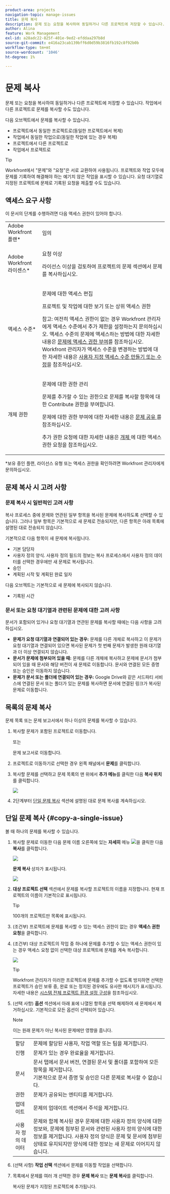 ```yaml
---
product-area: projects
navigation-topic: manage-issues
title: 문제 복사
description: 문제 또는 요청을 복사하여 동일하거나 다른 프로젝트에 저장할 수 있습니다. 작업에서 다른 프로젝트로 문제를 복사할 수도 있습니다.
author: Alina
feature: Work Management
exl-id: a28adc22-825f-401e-9ed2-efddaa297b8d
source-git-commit: e416a23cab139bff6d0d59b3816fb192c8f92b0b
workflow-type: tm+mt
source-wordcount: '1046'
ht-degree: 1%

---
```


# 문제 복사

문제 또는 요청을 복사하여 동일하거나 다른 프로젝트에 저장할 수 있습니다. 작업에서 다른 프로젝트로 문제를 복사할 수도 있습니다.

다음 오브젝트에서 문제를 복사할 수 있습니다.

* 프로젝트에서 동일한 프로젝트로(동일한 프로젝트에서 복제)
* 작업에서 동일한 작업으로(동일한 작업에 있는 경우 복제)
* 프로젝트에서 다른 프로젝트로
* 작업에서 프로젝트로

>[!TIP]
>
>Workfront에서 &quot;문제&quot;와 &quot;요청&quot;은 서로 교환하여 사용됩니다. 프로젝트와 작업 모두에 문제를 기록하여 해결해야 하는 예기치 않은 작업을 표시할 수 있습니다. 요청 대기열로 지정된 프로젝트에 문제로 기록된 요청을 제출할 수도 있습니다.

## 액세스 요구 사항

이 문서의 단계를 수행하려면 다음 액세스 권한이 있어야 합니다.

<table style="table-layout:auto"> 
 <col> 
 <col> 
 <tbody> 
  <tr> 
   <td role="rowheader">Adobe Workfront 플랜*</td> 
   <td> <p>임의</p> </td> 
  </tr> 
  <tr> 
   <td role="rowheader">Adobe Workfront 라이센스*</td> 
   <td> <p>요청 이상</p> <p>라이선스 이상을 검토하여 프로젝트의 문제 섹션에서 문제를 복사하십시오.</p> </td> 
  </tr> 
  <tr> 
   <td role="rowheader">액세스 수준*</td> 
   <td> <p>문제에 대한 액세스 편집</p> <p>프로젝트 및 작업에 대한 보기 또는 상위 액세스 권한</p> <p>참고: 여전히 액세스 권한이 없는 경우 Workfront 관리자에게 액세스 수준에서 추가 제한을 설정하는지 문의하십시오. 액세스 수준의 문제에 액세스하는 방법에 대한 자세한 내용은 <a href="../../../administration-and-setup/add-users/configure-and-grant-access/grant-access-issues.md" class="MCXref xref">문제에 액세스 권한 부여</a>를 참조하십시오. Workfront 관리자가 액세스 수준을 변경하는 방법에 대한 자세한 내용은 <a href="../../../administration-and-setup/add-users/configure-and-grant-access/create-modify-access-levels.md" class="MCXref xref">사용자 지정 액세스 수준 만들기 또는 수정</a>을 참조하십시오. </p> </td> 
  </tr> 
  <tr> 
   <td role="rowheader">개체 권한</td> 
   <td> <p>문제에 대한 권한 관리</p> <p>문제를 추가할 수 있는 권한으로 문제를 복사할 항목에 대한 Contribute 권한을 부여합니다.</p> <p> 문제에 대한 권한 부여에 대한 자세한 내용은 <a href="../../../workfront-basics/grant-and-request-access-to-objects/share-an-issue.md" class="MCXref xref">문제 공유 </a>를 참조하십시오.</p> <p>추가 권한 요청에 대한 자세한 내용은 <a href="../../../workfront-basics/grant-and-request-access-to-objects/request-access.md" class="MCXref xref">개체 </a>에 대한 액세스 권한 요청을 참조하십시오.</p> </td> 
  </tr> 
 </tbody> 
</table>

&#42;보유 중인 플랜, 라이선스 유형 또는 액세스 권한을 확인하려면 Workfront 관리자에게 문의하십시오.

## 문제 복사 시 고려 사항

### 문제 복사 시 일반적인 고려 사항

복사 프로세스 중에 문제와 연관된 일부 항목을 복사된 문제에 복사하도록 선택할 수 있습니다. 그러나 일부 항목은 기본적으로 새 문제로 전송되지만, 다른 항목은 아래 목록에 설명된 대로 전송되지 않습니다.

기본적으로 다음 항목이 새 문제에 복사됩니다.

* 기본 담당자
* 사용자 정의 양식. 사용자 정의 필드의 정보는 복사 프로세스에서 사용자 정의 데이터를 선택한 경우에만 새 문제로 복사됩니다.
* 승인
* 계획된 시작 및 계획된 완료 일자

다음 오브젝트는 기본적으로 새 문제에 복사되지 않습니다.

* 기록된 시간

### 문서 또는 요청 대기열과 관련된 문제에 대한 고려 사항

문서가 포함되어 있거나 요청 대기열과 연관된 문제를 복사할 때에는 다음 사항을 고려하십시오.

* **문제가 요청 대기열과 연결되어 있는 경우:** 문제를 다른 개체로 복사하고 이 문제가 요청 대기열과 연결되어 있으면 복사된 문제가 첫 번째 문제가 발생한 원래 대기열과 더 이상 연결되지 않습니다.
* **문서가 문제에 첨부되어 있을 때:** 문제를 다른 개체에 복사하고 문제에 문서가 첨부되어 있을 때 문서와 해당 버전이 새 문제로 이동합니다. 문서와 연결된 모든 증명 또는 승인은 이동하지 않습니다.
* **문제가 문서 또는 폴더에 연결되어 있는 경우:** Google Drive와 같은 서드파티 서비스에 연결된 문서 또는 폴더가 있는 문제를 복사하면 문서에 연결된 링크가 복사된 문제로 이동합니다.

## 목록의 문제 복사

문제 목록 또는 문제 보고서에서 하나 이상의 문제를 복사할 수 있습니다.

1. 복사할 문제가 포함된 프로젝트로 이동합니다.

   또는

   문제 보고서로 이동합니다.

1. 프로젝트로 이동하기로 선택한 경우 왼쪽 패널에서 **문제**&#x200B;를 클릭합니다.
1. 복사할 문제를 선택하고 문제 목록의 맨 위에서 **추가 메뉴**&#x200B;를 클릭한 다음 **복사 위치**&#x200B;를 클릭합니다.

   ![](assets/copy-issue-in-list-nwe-350x169.png)

1. 2단계부터 [단일 문제 복사](#copy-a-single-issue) 섹션에 설명된 대로 문제 복사를 계속하십시오.

   <!--
   <MadCap:conditionalText data-mc-conditions="QuicksilverOrClassic.Draft mode">
   (NOTE: ensure step number stays accurate)
   </MadCap:conditionalText>
   -->

## 단일 문제 복사 {#copy-a-single-issue}

볼 때 하나의 문제를 복사할 수 있습니다.

1. 복사할 문제로 이동한 다음 문제 이름 오른쪽에 있는 **자세히** 메뉴 ![](assets/more-icon.png)을 클릭한 다음 **복사**&#x200B;를 클릭합니다.

   ![](assets/nwe-copy-at-issue-level-highlighted-350x580.png)

   **문제 복사** 상자가 표시됩니다.

   ![](assets/copy-issue-box-nwe-350x285.png)

1. **대상 프로젝트 선택** 섹션에서 문제를 복사할 프로젝트의 이름을 지정합니다. 현재 프로젝트의 이름이 기본적으로 표시됩니다.

   >[!TIP]
   >
   >100개의 프로젝트만 목록에 표시됩니다.

1. (조건부) 프로젝트에 문제를 복사할 수 있는 액세스 권한이 없는 경우 **액세스 권한 요청**&#x200B;을 클릭합니다.
1. (조건부) 대상 프로젝트의 작업 중 하나에 문제를 추가할 수 있는 액세스 권한이 있는 경우 액세스 요청 없이 선택한 대상 프로젝트에 문제를 계속 복사합니다.

   ![](assets/copy-issue-request-access-from-project-nwe-350x125.png)

   >[!TIP]
   >
   >Workfront 관리자가 이러한 프로젝트에 문제를 추가할 수 없도록 방지하면 선택한 프로젝트가 승인 보류 중, 완료 또는 정지된 경우에도 유사한 메시지가 표시됩니다. 자세한 내용은 [시스템 전체 프로젝트 환경 설정 구성](../../../administration-and-setup/set-up-workfront/configure-system-defaults/set-project-preferences.md)을 참조하십시오.

1. (선택 사항) **옵션** 섹션에서 아래 표에 나열된 항목을 선택 해제하여 새 문제에서 제거하십시오. 기본적으로 모든 옵션이 선택되어 있습니다.

   >[!NOTE]
   >
   >이는 원래 문제가 아닌 복사된 문제에만 영향을 줍니다.

   <table style="table-layout:auto"> 
    <col> 
    <col> 
    <tbody> 
     <tr> 
      <td role="rowheader">할당</td> 
      <td>문제에 할당된 사용자, 작업 역할 또는 팀을 제거합니다.</td> 
     </tr> 
     <tr> 
      <td role="rowheader">진행</td> 
      <td>문제가 있는 경우 완료율을 제거합니다.</td> 
     </tr> 
     <tr> 
      <td role="rowheader">문서</td> 
      <td><span style="line-height: 1.5;">문서 탭에서 문서 버전, 연결된 문서 및 폴더를 포함하여 모든 항목을 제거합니다.</span> <br>기본적으로 문서 증명 및 승인은 다른 문제로 복사할 수 없습니다.</td> 
     </tr> 
     <tr> 
      <td role="rowheader">권한</td> 
      <td>문제가 공유되는 엔티티를 제거합니다. </td> 
     </tr> 
     <tr> 
      <td role="rowheader">업데이트</td> 
      <td>문제의 업데이트 섹션에서 주석을 제거합니다.</td> 
     </tr> 
     <tr> 
      <td role="rowheader">사용자 정의 데이터</td> 
      <td>문제와 함께 복사된 경우 문제에 대한 사용자 정의 양식에 대한 정보와, 문제에 첨부된 문서와 관련된 사용자 정의 양식에 대한 정보를 제거합니다. 사용자 정의 양식은 문제 및 문서에 첨부된 상태로 유지되지만 양식에 대한 정보는 새 문제로 이어지지 않습니다. </td> 
     </tr> 
    </tbody> 
   </table>

1. (선택 사항) **작업 선택** 섹션에서 문제를 이동할 작업을 선택합니다.
1. 목록에서 문제를 여러 개 선택한 경우 **문제 복사** 또는 **문제 복사**&#x200B;를 클릭합니다.

   복사된 문제가 지정된 프로젝트에 추가됩니다.


